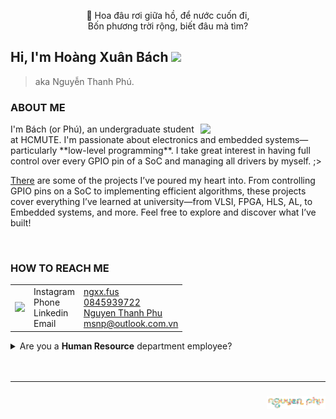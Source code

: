 <p align="center">
🌸 Hoa đâu rơi giữa hồ, để nước cuốn đi,<br>
Bốn phương trời rộng, biết đâu mà tìm?<br>
</p>


<h2 align="left">Hi, I'm <b>Hoàng Xuân Bách </b> <img src="https://media.giphy.com/media/mGcNjsfWAjY5AEZNw6/giphy.gif" width="50"></h2>

>  aka Nguyễn Thanh Phú. 

<h3 align="left"> ABOUT ME </h3>

<img align="right" style="width:200px;" src="https://media3.giphy.com/media/v1.Y2lkPTc5MGI3NjExdHhucDBkcnJ2N3ZoMTR6N2Nwa2d0Z2dmYTY1cnlydDhlMGJjM3FjZiZlcD12MV9pbnRlcm5hbF9naWZfYnlfaWQmY3Q9Zw/lJNoBCvQYp7nq/giphy.gif" atl="catworing"> 

<p> I'm Bách (or Phú), an undergraduate student at HCMUTE. I'm passionate about electronics and embedded systems—particularly **low-level programming**. I take great interest in having full control over every GPIO pin of a SoC and managing all drivers by myself. ;> </p>

[There](https://github.com/ngxx-fus/ngxx-fus/blob/main/PROJECTS.md)  are some of the projects I’ve poured my heart into. From controlling GPIO pins on a SoC to implementing efficient algorithms, these projects cover everything I’ve learned at university—from VLSI, FPGA, HLS, AL, to Embedded systems, and more. Feel free to explore and discover what I’ve built!

<br>
<h3 align="left"> HOW TO REACH ME</h3>

|      |      |         |
| :--: | :--  |  :----  |
| <img src="https://media0.giphy.com/media/v1.Y2lkPTc5MGI3NjExYnV4d3I3d3FvdHUzeGg0a3htejcwb2hsMWpsYnc5bmQxN21sbjRrMCZlcD12MV9pbnRlcm5hbF9naWZfYnlfaWQmY3Q9Zw/3oriOaQb6x2zlDaaeQ/giphy.gif" width="100"> | Instagram<br>Phone<br>Linkedin<Br>Email| [ngxx.fus](https://www.instagram.com/ngxx.fus/)<br>[0845939722](https://zaloapp.com/qr/p/p7i50akv346q)<br>[Nguyen Thanh Phu](https://www.linkedin.com/in/phu-nguyen-thanh-438966261/)<br>msnp@outlook.com.vn |


<details>
<summary>
Are you a <b>Human Resource</b> department employee?
</summary>

👉 [Here](https://drive.google.com/drive/folders/14cW4-Gt1y7T0G9KDhr4ZR614RIMPlJSN?usp=sharing) is my resume, I'm looking for an intern jobbbbb...

</details>
<br>
<br>

---

<h3 align="right"></b> <img src="https://raw.githubusercontent.com/hg-xnb/hg-xnb/refs/heads/main/logo-nguyen-phu-1.png" height="20px"></h3>
